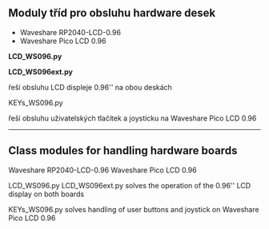 ## Moduly tříd pro obsluhu hardware desek
+ Waveshare RP2040-LCD-0.96
+ Waveshare Pico LCD 0.96

**LCD_WS096.py**

**LCD_WS096ext.py**

řeší obsluhu LCD displeje 0.96'' na obou deskách

KEYs_WS096.py

řeší obsluhu uživatelských tlačítek a joysticku na Waveshare Pico LCD 0.96

---

## Class modules for handling hardware boards
Waveshare RP2040-LCD-0.96
Waveshare Pico LCD 0.96

LCD_WS096.py
LCD_WS096ext.py
solves the operation of the 0.96'' LCD display on both boards

KEYs_WS096.py
solves handling of user buttons and joystick on Waveshare Pico LCD 0.96
